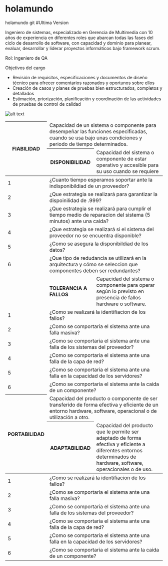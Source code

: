 # holamundo
holamundo git
#Ultima Version


Ingeniero de sistemas, especializado en Gerencia de Multimedia con 10 años de experiencia en diferentes roles que abarcan todas las fases del ciclo de desarrollo de software, con capacidad y dominio para planear, evaluar, desarrollar y liderar proyectos informáticos bajo framework scrum.

Rol: Ingeniero de QA

Objetivos del cargo


- Revisión de requisitos, especificaciones y documentos de diseño técnico para ofrecer comentarios razonados y oportunos sobre ellos
- Creación de casos y planes de pruebas bien estructurados, completos y detallados
- Estimación, priorización, planificación y coordinación de las actividades de pruebas de control de calidad



![alt text](https://github.com/germancubillos/holamundo/blob/master/Screenshot_4.jpg?raw=true)










<table>
    <thead>
        <tr>
           <th rowspan=2>FIABILIDAD</th>
            <td colspan=2 align="left">Capacidad de un sistema o componente para desempeñar  las funciones especificadas, cuando se usa bajo unas condiciones y periodo de tiempo determinados.</td>
        </tr>
          <tr>
            <th>DISPONIBILIDAD</th>
            <td align="left">Capacidad del sistema o componente de estar operativo y accesible para su uso cuando se requiere</td>
        </tr>
    </thead>
    <tbody>
        <tr>
            <td>1</td>
            <td colspan=2>¿Cuanto tiempo esperamos soportar ante la indisponibildiad de un proveedor?</td>
        </tr>
        <tr>
            <td>2</td>
            <td colspan=2>¿Que estrategia se realizará para garantizar la dispoinilidad de .999?</td>
        </tr>
        <tr>
            <td>3</td>
            <td colspan=2>¿Que estrategia se realizará para cumplir el tiempo medio de reparacion del sistema (5 minutos) ante una caida?</td>
        </tr>
        <tr>
            <td>4</td>
            <td colspan=2>¿Que estrategia se realizará si el sistema del proveedor no se encuentra disponible?</td>
        </tr>
		   <tr>
            <td>5</td>
            <td colspan=2>¿Como se asegura la disponibildiad de los datos?</td>
        </tr>
		   <tr>
            <td>6</td>
            <td colspan=2>¿Que tipo de redudancia se utilizará en la arquitectura y cómo se seleccion que componentes deben ser redundantes?</td>
        </tr>
		<tr>
            <td></td>
			<td><b>TOLERANCIA A FALLOS<b></td>
            <td>Capacidad del sistema o componente para operar según lo previsto en presencia de fallos hardware o software.</td>
        </tr>
		<tr>
            <td>1</td>
            <td colspan=2>¿Como se realizará la identifiacion de los fallos?</td>
        </tr>
        <tr>
            <td>2</td>
            <td colspan=2>¿Como se comportaria el sistema ante una falla masiva?</td>
        </tr>
        <tr>
            <td>3</td>
            <td colspan=2>¿Como se comportaria el sistema ante una falla de los sistemas del proveedor?</td>
        </tr>
        <tr>
            <td>4</td>
            <td colspan=2>¿Como se comportaria el sistema ante una falla de la capa de red?</td>
        </tr>
		   <tr>
            <td>5</td>
            <td colspan=2>¿Como se comportaria el sistema ante una falla en la capacidad de los servidores?</td>
        </tr>
		   <tr>
            <td>6</td>
            <td colspan=2>¿Como se comportaria el sistema ante la caida de un componente?</td>
        </tr>
        <tr>
           <th rowspan=2>PORTABILIDAD</th>
            <td colspan=2 align="left">Capacidad del producto o componente de ser transferido de forma efectiva y eficiente de un entorno hardware, software, operacional o de utilización a otro.</td>
        </tr>
          <tr>
            <th>ADAPTABILIDAD</th>
            <td align="left">Capacidad del producto que le permite ser adaptado de forma efectiva y eficiente a diferentes entornos determinados de hardware, software, operacionales o de uso.</td>
        </tr>
    </thead>
    <tbody>
        <tr>
            <td>1</td>
            <td colspan=2>¿Como se realizará la identifiacion de los fallos?</td>
        </tr>
        <tr>
            <td>2</td>
            <td colspan=2>¿Como se comportaria el sistema ante una falla masiva?</td>
        </tr>
        <tr>
            <td>3</td>
            <td colspan=2>¿Como se comportaria el sistema ante una falla de los sistemas del proveedor?</td>
        </tr>
        <tr>
            <td>4</td>
            <td colspan=2>¿Como se comportaria el sistema ante una falla de la capa de red?</td>
        </tr>
		   <tr>
            <td>5</td>
            <td colspan=2>¿Como se comportaria el sistema ante una falla en la capacidad de los servidores?</td>
        </tr>
		   <tr>
            <td>6</td>
            <td colspan=2>¿Como se comportaria el sistema ante la caida de un componente?</td>
        </tr>
    </tbody>
</table>






















